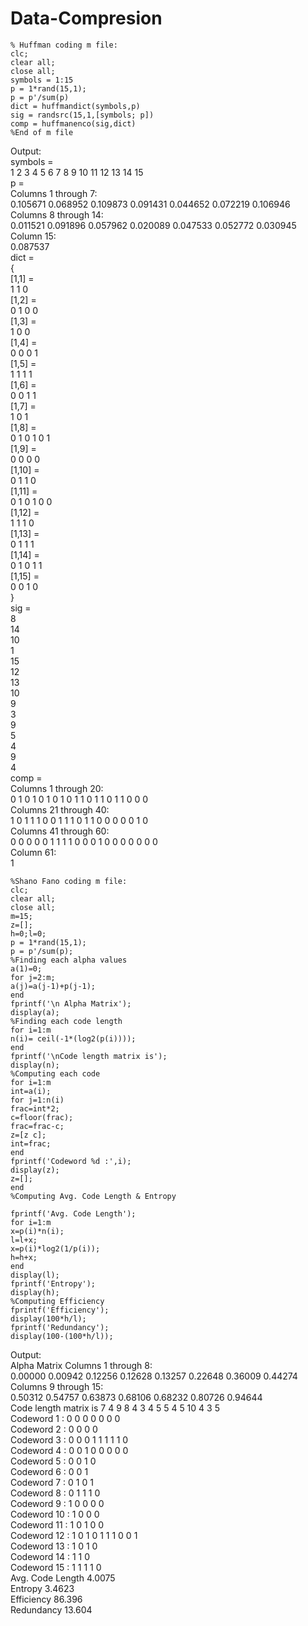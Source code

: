 # Data-Compresion

```
% Huffman coding m file:
clc;
clear all;
close all;
symbols = 1:15
p = 1*rand(15,1);
p = p'/sum(p)
dict = huffmandict(symbols,p)
sig = randsrc(15,1,[symbols; p])
comp = huffmanenco(sig,dict)
%End of m file
```

Output:   
symbols =    
1 2 3 4 5 6 7 8 9 10 11 12 13 14 15   
p =  
Columns 1 through 7:  
0.105671 0.068952 0.109873 0.091431 0.044652 0.072219 0.106946   
Columns 8 through 14:  
0.011521 0.091896 0.057962 0.020089 0.047533 0.052772 0.030945  
Column 15:  
0.087537  
dict =  
{  
[1,1] =  
1 1 0  
[1,2] =  
0 1 0 0  
[1,3] =  
1 0 0  
[1,4] =  
0 0 0 1  
[1,5] =  
1 1 1 1  
[1,6] =  
0 0 1 1  
[1,7] =    
1 0 1    
[1,8] =    
0 1 0 1 0 1    
[1,9] =    
0 0 0 0    
[1,10] =    
0 1 1 0    
[1,11] =    
0 1 0 1 0 0    
[1,12] =    
1 1 1 0    
[1,13] =    
0 1 1 1    
[1,14] =    
0 1 0 1 1    
[1,15] =    
0 0 1 0    
}    
sig =    
8    
14    
10    
1    
15    
12    
13    
10    
9    
3    
9    
5    
4    
9    
4    
comp =    
Columns 1 through 20:    
0 1 0 1 0 1 0 1 0 1 1 0 1 1 0 1 1 0 0 0    
Columns 21 through 40:    
1 0 1 1 1 0 0 1 1 1 0 1 1 0 0 0 0 0 1 0    
Columns 41 through 60:    
0 0 0 0 0 1 1 1 1 0 0 0 1 0 0 0 0 0 0 0    
Column 61:    
1    

```
%Shano Fano coding m file:
clc;
clear all;
close all;
m=15;
z=[];
h=0;l=0;
p = 1*rand(15,1);
p = p'/sum(p);
%Finding each alpha values
a(1)=0;
for j=2:m;
a(j)=a(j-1)+p(j-1);
end
fprintf('\n Alpha Matrix');
display(a);
%Finding each code length
for i=1:m
n(i)= ceil(-1*(log2(p(i))));
end
fprintf('\nCode length matrix is');
display(n);
%Computing each code
for i=1:m
int=a(i);
for j=1:n(i)
frac=int*2;
c=floor(frac);
frac=frac-c;
z=[z c];
int=frac;
end
fprintf('Codeword %d :',i);
display(z);
z=[];
end
%Computing Avg. Code Length & Entropy

fprintf('Avg. Code Length');
for i=1:m
x=p(i)*n(i);
l=l+x;
x=p(i)*log2(1/p(i));
h=h+x;
end
display(l);
fprintf('Entropy');
display(h);
%Computing Efficiency
fprintf('Efficiency');
display(100*h/l);
fprintf('Redundancy');
display(100-(100*h/l));
```

Output:    
Alpha Matrix Columns 1 through 8:    
0.00000 0.00942 0.12256 0.12628 0.13257 0.22648 0.36009 0.44274    
Columns 9 through 15:    
0.50312 0.54757 0.63873 0.68106 0.68232 0.80726 0.94644    
Code length matrix is 7 4 9 8 4 3 4 5 5 4 5 10 4 3 5    
Codeword 1 : 0 0 0 0 0 0 0    
Codeword 2 : 0 0 0 0    
Codeword 3 : 0 0 0 1 1 1 1 1 0    
Codeword 4 : 0 0 1 0 0 0 0 0    
Codeword 5 : 0 0 1 0    
Codeword 6 : 0 0 1    
Codeword 7 : 0 1 0 1    
Codeword 8 : 0 1 1 1 0    
Codeword 9 : 1 0 0 0 0    
Codeword 10 : 1 0 0 0        
Codeword 11 : 1 0 1 0 0    
Codeword 12 : 1 0 1 0 1 1 1 0 0 1    
Codeword 13 : 1 0 1 0    
Codeword 14 : 1 1 0    
Codeword 15 : 1 1 1 1 0    
Avg. Code Length 4.0075    
Entropy 3.4623    
Efficiency 86.396    
Redundancy 13.604    


